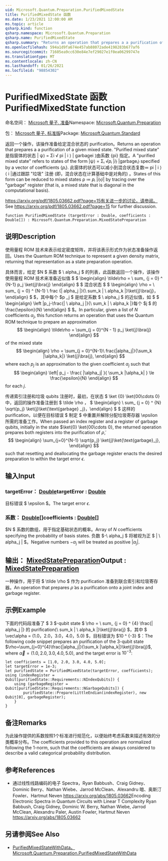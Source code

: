 ```yaml
---
uid: Microsoft.Quantum.Preparation.PurifiedMixedState
title: PurifiedMixedState 函数
ms.date: 1/23/2021 12:00:00 AM
ms.topic: article
qsharp.kind: function
qsharp.namespace: Microsoft.Quantum.Preparation
qsharp.name: PurifiedMixedState
qsharp.summary: "Returns an operation that prepares a a purification of a given mixed state.\rA \"purified mixed state\" refers to states of the form |ψ⟩ = Σᵢ √\U0001D45Dᵢ |\U0001D456⟩ |garbageᵢ⟩ specified by a vector of\rcoefficients {\U0001D45Dᵢ}. States of this form can be reduced to mixed states ρ ≔ \U0001D45Dᵢ |\U0001D456⟩⟨\U0001D456| by tracing over the \"garbage\"\rregister (that is, a mixed state that is diagonal in the computational basis).\r\rSee https://arxiv.org/pdf/1805.03662.pdf?page=15 for further discussion."
ms.openlocfilehash: 594a1d9fa674e457ab88072ade4198283b677af6
ms.sourcegitcommit: 71605ea9cc630e84e7ef29027e1f0ea06299747e
ms.translationtype: MT
ms.contentlocale: zh-CN
ms.lasthandoff: 01/26/2021
ms.locfileid: "98854302"
---
```

# <a name="purifiedmixedstate-function"></a><span data-ttu-id="10c99-102">PurifiedMixedState 函数</span><span class="sxs-lookup"><span data-stu-id="10c99-102">PurifiedMixedState function</span></span>

<span data-ttu-id="10c99-103">命名空间： [Microsoft 量子. 准备](xref:Microsoft.Quantum.Preparation)</span><span class="sxs-lookup"><span data-stu-id="10c99-103">Namespace: [Microsoft.Quantum.Preparation](xref:Microsoft.Quantum.Preparation)</span></span>

<span data-ttu-id="10c99-104">包： [Microsoft 量子. 标准版](https://nuget.org/packages/Microsoft.Quantum.Standard)</span><span class="sxs-lookup"><span data-stu-id="10c99-104">Package: [Microsoft.Quantum.Standard](https://nuget.org/packages/Microsoft.Quantum.Standard)</span></span>


<span data-ttu-id="10c99-105">返回一个操作，该操作准备给定混合状态的 purification。</span><span class="sxs-lookup"><span data-stu-id="10c99-105">Returns an operation that prepares a a purification of a given mixed state.</span></span>
<span data-ttu-id="10c99-106">"Purified mixed state" 是指窗体的状态 | ψ⟩ = Σi √ pi | i ⟩ | garbagei ⟩由系数 {pi} 指定。</span><span class="sxs-lookup"><span data-stu-id="10c99-106">A "purified mixed state" refers to states of the form |ψ⟩ = Σᵢ √𝑝ᵢ |𝑖⟩ |garbageᵢ⟩ specified by a vector of coefficients {𝑝ᵢ}.</span></span> <span data-ttu-id="10c99-107">此窗体的状态可以减小到混合状态复数≔ pi | i ⟩⟨ i |通过跟踪 "垃圾" 注册 (即，混合状态在计算基础中是对角的) 。</span><span class="sxs-lookup"><span data-stu-id="10c99-107">States of this form can be reduced to mixed states ρ ≔ 𝑝ᵢ |𝑖⟩⟨𝑖| by tracing over the "garbage" register (that is, a mixed state that is diagonal in the computational basis).</span></span>

<span data-ttu-id="10c99-108"> https://arxiv.org/pdf/1805.03662.pdf?page=15有关进一步的讨论，请参阅。</span><span class="sxs-lookup"><span data-stu-id="10c99-108">See https://arxiv.org/pdf/1805.03662.pdf?page=15 for further discussion.</span></span>

```qsharp
function PurifiedMixedState (targetError : Double, coefficients : Double[]) : Microsoft.Quantum.Preparation.MixedStatePreparation
```


## <a name="description"></a><span data-ttu-id="10c99-109">说明</span><span class="sxs-lookup"><span data-stu-id="10c99-109">Description</span></span>

<span data-ttu-id="10c99-110">使用量程 ROM 技术来表示给定密度矩阵，并将该表示形式作为状态准备操作返回。</span><span class="sxs-lookup"><span data-stu-id="10c99-110">Uses the Quantum ROM technique to represent a given density matrix, returning that representation as a state preparation operation.</span></span>

<span data-ttu-id="10c99-111">具体而言，给定 $N $ 系数 $ \ alpha_j $ 的列表，此函数返回一个操作，该操作使用量程 ROM 技术来准备近似值 $ $ \begin{align} \tilde\rho = \ sum_ {j = 0} ^ {N-1} p_j \ket{j}\bra{j} \end{align} $ $ 混合状态 $ $ \begin{align} \rho = \ sum_ {j = 0} ^ {N-1} \ frac {| alpha_j |}{\ sum_k | \ alpha_k |}\ket{j}\bra{j}，\end{align} $ $，其中每个 $p _j $ 是给定系数 $ \ alpha_j $ 的近似值，如 $ $ \begin{align} \left |p_j-\frac{| \ alpha_j |}{\ sum_k | \ alpha_k |}每个 $j $ 的 \frac{\epsilon}{N} \end{align} $ $。</span><span class="sxs-lookup"><span data-stu-id="10c99-111">In particular, given a list of $N$ coefficients $\alpha_j$, this function returns an operation that uses the Quantum ROM technique to prepare an approximation $$ \begin{align} \tilde\rho = \sum_{j = 0}^{N - 1} p_j \ket{j}\bra{j} \end{align} $$ of the mixed state $$ \begin{align} \rho = \sum_{j = 0}^{N-1}\ frac{|alpha_j|}{\sum_k |\alpha_k|} \ket{j}\bra{j}, \end{align} $$ where each $p_j$ is an approximation to the given coefficient $\alpha_j$ such that $$ \begin{align} \left| p_j - \frac{ |\alpha_j| }{ \sum_k |\alpha_k| } \le \frac{\epsilon}{N} \end{align} $$ for each $j$.</span></span>

<span data-ttu-id="10c99-112">传递索引注册和垃圾 qubits 注册时，最初，在状态 $ \ket {0} \ket{00\cdots 0} 中，返回的操作准备注册到 $ \tilde \rho $，$ $ \begin{align} \ sum_ {j = 0} ^ {N} \sqrt{p_j} \ket{j}\ket{\text{garbage} _j}，\end{align} $ $ 这样的 purification，以便在目标错误 $ 制定 $ 中重置并解除分配垃圾寄存器 \epsilon 所需的准备工作。</span><span class="sxs-lookup"><span data-stu-id="10c99-112">When passed an index register and a register of garbage qubits, initially in the state $\ket{0} \ket{00\cdots 0}, the returned operation prepares both registers into the purification of $\tilde \rho$, $$ \begin{align} \sum_{j=0}^{N-1} \sqrt{p_j} \ket{j}\ket{\text{garbage}_j}, \end{align} $$ such that resetting and deallocating the garbage register enacts the desired preparation to within the target error $\epsilon$.</span></span>

## <a name="input"></a><span data-ttu-id="10c99-113">输入</span><span class="sxs-lookup"><span data-stu-id="10c99-113">Input</span></span>

### <a name="targeterror--double"></a><span data-ttu-id="10c99-114">targetError： [Double](xref:microsoft.quantum.lang-ref.double)</span><span class="sxs-lookup"><span data-stu-id="10c99-114">targetError : [Double](xref:microsoft.quantum.lang-ref.double)</span></span>

<span data-ttu-id="10c99-115">目标错误 $ \epsilon $。</span><span class="sxs-lookup"><span data-stu-id="10c99-115">The target error $\epsilon$.</span></span>


### <a name="coefficients--double"></a><span data-ttu-id="10c99-116">系数： [Double](xref:microsoft.quantum.lang-ref.double)[]</span><span class="sxs-lookup"><span data-stu-id="10c99-116">coefficients : [Double](xref:microsoft.quantum.lang-ref.double)[]</span></span>

<span data-ttu-id="10c99-117">$N $ 系数的数组，用于指定基础状态的概率。</span><span class="sxs-lookup"><span data-stu-id="10c99-117">Array of $N$ coefficients specifying the probability of basis states.</span></span>
<span data-ttu-id="10c99-118">负数 $-\ alpha_j $ 将被视为正 $ | \ alpha_j | $。</span><span class="sxs-lookup"><span data-stu-id="10c99-118">Negative numbers $-\alpha_j$ will be treated as positive $|\alpha_j|$.</span></span>



## <a name="output--mixedstatepreparation"></a><span data-ttu-id="10c99-119">输出： [MixedStatePreparation](xref:Microsoft.Quantum.Preparation.MixedStatePreparation)</span><span class="sxs-lookup"><span data-stu-id="10c99-119">Output : [MixedStatePreparation](xref:Microsoft.Quantum.Preparation.MixedStatePreparation)</span></span>

<span data-ttu-id="10c99-120">一种操作，用于将 $ \tilde \rho $ 作为 purification 准备到联合索引和垃圾寄存器。</span><span class="sxs-lookup"><span data-stu-id="10c99-120">An operation that prepares $\tilde \rho$ as a purification onto a joint index and garbage register.</span></span>

## <a name="example"></a><span data-ttu-id="10c99-121">示例</span><span class="sxs-lookup"><span data-stu-id="10c99-121">Example</span></span>

<span data-ttu-id="10c99-122">下面的代码段准备了 $ 3 $-qubit state $ \rho = \ sum_ {j = 0} ^ {4} \frac{| alpha_j |} 的 purification{\ sum_k | \ alpha_k |}\ket{j}\bra{j} $，其中 $ \vec\alpha = (1.0，2.0，3.0，4.0，5.0) $，目标错误为 $10 ^ {-3} $：</span><span class="sxs-lookup"><span data-stu-id="10c99-122">The following code snippet prepares an purification of the $3$-qubit state $\rho=\sum_{j=0}^{4}\frac{|alpha_j|}{\sum_k |\alpha_k|}\ket{j}\bra{j}$, where $\vec\alpha=(1.0, 2.0, 3.0, 4.0, 5.0)$, and the target error is $10^{-3}$:</span></span>

```qsharp
let coefficients = [1.0, 2.0, 3.0, 4.0, 5.0];
let targetError = 1e-3;
let purifiedState = PurifiedMixedState(targetError, coefficients);
using (indexRegister = Qubit[purifiedState::Requirements::NIndexQubits]) {
    using (garbageRegister = Qubit[purifiedState::Requirements::NGarbageQubits]) {
        purifiedState::Prepare(LittleEndian(indexRegister), new Qubit[0], garbageRegister);
    }
}
```

## <a name="remarks"></a><span data-ttu-id="10c99-123">备注</span><span class="sxs-lookup"><span data-stu-id="10c99-123">Remarks</span></span>

<span data-ttu-id="10c99-124">为此操作提供的系数按照1个标准进行规范化，以便始终考虑系数来描述有效的分类概率分布。</span><span class="sxs-lookup"><span data-stu-id="10c99-124">The coefficients provided to this operation are normalized following the 1-norm, such that the coefficients are always considered to describe a valid categorical probability distribution.</span></span>

## <a name="references"></a><span data-ttu-id="10c99-125">参考</span><span class="sxs-lookup"><span data-stu-id="10c99-125">References</span></span>

- <span data-ttu-id="10c99-126">通过线性线路编码的电子 Spectra，Ryan Babbush、Craig Gidney、Dominic Berry、Nathan Wiebe、Jarrod McClean、Alexandru 暗、奥斯汀 Fowler、Hartmut Neven https://arxiv.org/abs/1805.03662</span><span class="sxs-lookup"><span data-stu-id="10c99-126">Encoding Electronic Spectra in Quantum Circuits with Linear T Complexity Ryan Babbush, Craig Gidney, Dominic W. Berry, Nathan Wiebe, Jarrod McClean, Alexandru Paler, Austin Fowler, Hartmut Neven https://arxiv.org/abs/1805.03662</span></span>

## <a name="see-also"></a><span data-ttu-id="10c99-127">另请参阅</span><span class="sxs-lookup"><span data-stu-id="10c99-127">See Also</span></span>

- [<span data-ttu-id="10c99-128">PurifiedMixedStateWithData。</span><span class="sxs-lookup"><span data-stu-id="10c99-128">Microsoft.Quantum.Preparation.PurifiedMixedStateWithData</span></span>](xref:Microsoft.Quantum.Preparation.PurifiedMixedStateWithData)
